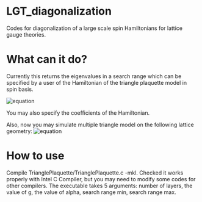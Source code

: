 # LGT_diagonalization
Codes for diagonalization of a large scale spin Hamiltonians for lattice gauge theories. 

# What can it do?
Currently this returns the eigenvalues in a search range which can be specified by a user of the Hamiltonian of the triangle plaquette model in spin basis. 

![equation](https://quicklatex.com/cache3/a4/ql_050cffb910751f6935fa2d395463f1a4_l3.png)

You may also specify the coefficients of the Hamiltonian. 

Also, now you may simulate multiple triangle model on the following lattice geometry:
![equation](https://imgur.com/a/cPq9otK)

# How to use
Compile TrianglePlaquette/TrianglePlaquette.c -mkl. Checked it works properly with Intel C Compiler, but you may need to modify some codes for other compilers. The executable takes 5 arguments: number of layers, the value of g, the value of alpha, search range min, search range max. 
